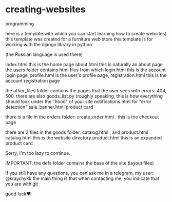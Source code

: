 # creating-websites
programming

here is a template with which you can start learning how to create websites)
this template was created for a furniture web store
this template is for working with the django library in python

(the Russian language is used there)


index.html this is the home page
about.html this is naturally an about page
the users folder contains html files from which login.html this is the account login page, profile.html is the user's profile page, registration.html this is the account registration page

the other_files folder contains the pages that the user sees with errors: 404, 500.
there are also goods_list.py (roughly speaking, this is how everything should look under the "hood" of your site
notifications.html for "error detection"
sale_banner.html product card

there is a file in the orders folder: create_order.html . this is the checkout page

there are 2 files in the goods folder: catalog.html , and product.html .
catalog.html this is the website directory
product.html this is an expanded product card

Sorry, I'm too lazy to continue.

IMPORTANT, the defs folder contains the base of the site (layout files)

If you still have any questions, you can ask me in a telegram, my user: @kraychykk
the main thing is that when contacting me, you indicate that you are with git

good luck❤️
